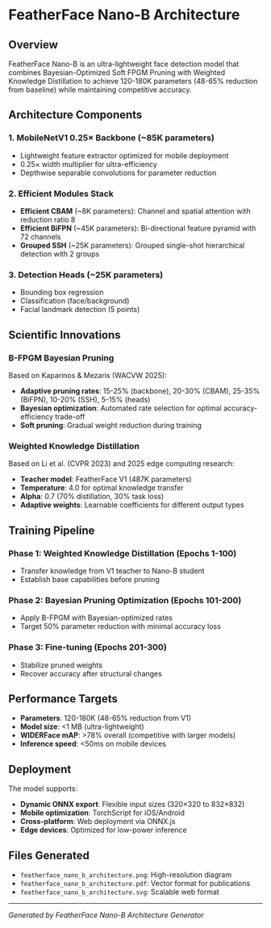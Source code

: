 # FeatherFace Nano-B Architecture

## Overview

FeatherFace Nano-B is an ultra-lightweight face detection model that combines Bayesian-Optimized Soft FPGM Pruning with Weighted Knowledge Distillation to achieve 120-180K parameters (48-65% reduction from baseline) while maintaining competitive accuracy.

## Architecture Components

### 1. MobileNetV1 0.25× Backbone (~85K parameters)
- Lightweight feature extractor optimized for mobile deployment
- 0.25× width multiplier for ultra-efficiency
- Depthwise separable convolutions for parameter reduction

### 2. Efficient Modules Stack
- **Efficient CBAM** (~8K parameters): Channel and spatial attention with reduction ratio 8
- **Efficient BiFPN** (~45K parameters): Bi-directional feature pyramid with 72 channels
- **Grouped SSH** (~25K parameters): Grouped single-shot hierarchical detection with 2 groups

### 3. Detection Heads (~25K parameters)
- Bounding box regression
- Classification (face/background)
- Facial landmark detection (5 points)

## Scientific Innovations

### B-FPGM Bayesian Pruning
Based on Kaparinos & Mezaris (WACVW 2025):
- **Adaptive pruning rates**: 15-25% (backbone), 20-30% (CBAM), 25-35% (BiFPN), 10-20% (SSH), 5-15% (heads)
- **Bayesian optimization**: Automated rate selection for optimal accuracy-efficiency trade-off
- **Soft pruning**: Gradual weight reduction during training

### Weighted Knowledge Distillation
Based on Li et al. (CVPR 2023) and 2025 edge computing research:
- **Teacher model**: FeatherFace V1 (487K parameters)
- **Temperature**: 4.0 for optimal knowledge transfer
- **Alpha**: 0.7 (70% distillation, 30% task loss)
- **Adaptive weights**: Learnable coefficients for different output types

## Training Pipeline

### Phase 1: Weighted Knowledge Distillation (Epochs 1-100)
- Transfer knowledge from V1 teacher to Nano-B student
- Establish base capabilities before pruning

### Phase 2: Bayesian Pruning Optimization (Epochs 101-200)
- Apply B-FPGM with Bayesian-optimized rates
- Target 50% parameter reduction with minimal accuracy loss

### Phase 3: Fine-tuning (Epochs 201-300)
- Stabilize pruned weights
- Recover accuracy after structural changes

## Performance Targets

- **Parameters**: 120-180K (48-65% reduction from V1)
- **Model size**: <1 MB (ultra-lightweight)
- **WIDERFace mAP**: >78% overall (competitive with larger models)
- **Inference speed**: <50ms on mobile devices

## Deployment

The model supports:
- **Dynamic ONNX export**: Flexible input sizes (320×320 to 832×832)
- **Mobile optimization**: TorchScript for iOS/Android
- **Cross-platform**: Web deployment via ONNX.js
- **Edge devices**: Optimized for low-power inference

## Files Generated

- `featherface_nano_b_architecture.png`: High-resolution diagram
- `featherface_nano_b_architecture.pdf`: Vector format for publications
- `featherface_nano_b_architecture.svg`: Scalable web format

---

*Generated by FeatherFace Nano-B Architecture Generator*
